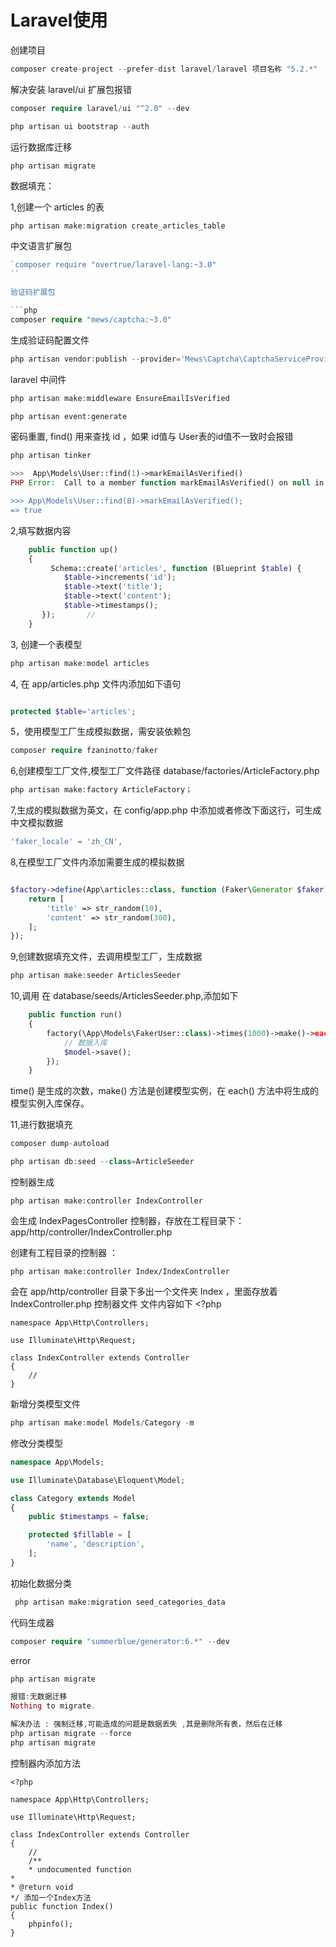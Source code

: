 # Laravel使用

创建项目

```php 
composer create-project --prefer-dist laravel/laravel 项目名称 "5.2.*"
```

解决安装 laravel/ui 扩展包报错

```php 
composer require laravel/ui "^2.0" --dev
```

```php 
php artisan ui bootstrap --auth
```
运行数据库迁移

```php artisan migrate```


数据填充：

1,创建一个 articles 的表

```php 
php artisan make:migration create_articles_table


```
中文语言扩展包

```php
`composer require "overtrue/laravel-lang:~3.0"
``

验证码扩展包

```php 
composer require "mews/captcha:~3.0"
```

生成验证码配置文件

```php 
php artisan vendor:publish --provider='Mews\Captcha\CaptchaServiceProvider'
```
laravel 中间件

```php
php artisan make:middleware EnsureEmailIsVerified

```

```php 
php artisan event:generate

```

密码重置, find() 用来查找 id ，如果 id值与 User表的id值不一致时会报错

```php
php artisan tinker

>>>  App\Models\User::find(1)->markEmailAsVerified()
PHP Error:  Call to a member function markEmailAsVerified() on null in /Users/apple/Desktop/Super-vimeval()'d code on line 1

>>> App\Models\User::find(8)->markEmailAsVerified();
=> true
```

2,填写数据内容

```php
    public function up()
    {
		 Schema::create('articles', function (Blueprint $table) {
			$table->increments('id');
			$table->text('title');
			$table->text('content');
			$table->timestamps();
       });       //
    }

```

3, 创建一个表模型

```php
php artisan make:model articles
```
4, 在 app/articles.php 文件内添加如下语句

```php

protected $table='articles';

```
5，使用模型工厂生成模拟数据，需安装依赖包
```php 
composer require fzaninotto/faker
```

6,创建模型工厂文件,模型工厂文件路径 database/factories/ArticleFactory.php

```php 
php artisan make:factory ArticleFactory；
```
7,生成的模拟数据为英文，在 config/app.php 中添加或者修改下面这行，可生成中文模拟数据

```php
'faker_locale' = 'zh_CN',
```
8,在模型工厂文件内添加需要生成的模拟数据

```php 

$factory->define(App\articles::class, function (Faker\Generator $faker) {
    return [
        'title' => str_random(10),
        'content' => str_random(300),
    ];
});

```
9,创建数据填充文件，去调用模型工厂，生成数据

```php 
php artisan make:seeder ArticlesSeeder

```
10,调用 在 database/seeds/ArticlesSeeder.php,添加如下

```php 
	public function run()
	{
		factory(\App\Models\FakerUser::class)->times(1000)->make()->each(function ($model) {
			// 数据入库
			$model->save();
		});
	}
```
time() 是生成的次数，make() 方法是创建模型实例，在 each() 方法中将生成的模型实例入库保存。

11,进行数据填充

```php 
composer dump-autoload 

```

```php 
php artisan db:seed --class=ArticleSeeder

```

控制器生成

```php artisan make:controller IndexController```







会生成 IndexPagesController
控制器，存放在工程目录下：app/http/controller/IndexController.php

创建有工程目录的控制器 ：


```php artisan make:controller Index/IndexController```

会在 app/http/controller 目录下多出一个文件夹 Index
，里面存放着IndexController.php 控制器文件
文件内容如下
	<?php

	namespace App\Http\Controllers;

	use Illuminate\Http\Request;

	class IndexController extends Controller
	{
		//
	}


新增分类模型文件
```php
php artisan make:model Models/Category -m
```

修改分类模型

```php 
namespace App\Models;

use Illuminate\Database\Eloquent\Model;

class Category extends Model
{
    public $timestamps = false;

    protected $fillable = [
        'name', 'description',
    ];
}
```

初始化数据分类

```php 
 php artisan make:migration seed_categories_data
```

代码生成器
```php 
composer require "summerblue/generator:6.*" --dev
```







error
```php
php artisan migrate

报错:无数据迁移
Nothing to migrate.

解决办法 : 强制迁移,可能造成的问题是数据丢失 ,其是删除所有表，然后在迁移
php artisan migrate --force
php artisan migrate

```














控制器内添加方法

	<?php

	namespace App\Http\Controllers;

	use Illuminate\Http\Request;

	class IndexController extends Controller
	{
		//
		/**
		* undocumented function
	*
	* @return void
	*/ 添加一个Index方法
	public function Index()
	{
		phpinfo();
	}
	
